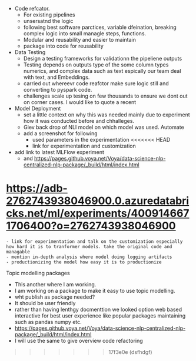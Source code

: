 - Code refcator.
   - For existing pipelines
   - unsersatnd the logic 
   - following best software parctices, variable dfeination, breaking complex logic into small managle steps, functions. 
   - Modular and reusability and easier to maintain
   - package into code for reusability
- Data Testing
  - Design a testing frameworks for validationn the pipeliene outputs
  - Testing depends on outputs type of the some column types numerics, and complex data such as text espically our team deal with text, and Embeddings.
  - carried out whereevr code reafctor make sure logic still and converting to pyspark code.   
  - challenges scale up tesing on few thousands to ensure we dont out on corner cases. I would like to quote a recent  
- Model Deployment
  - set a little context on why this was needed mainly due to experiment how it was conducted before and chhalleges.
  - Giev back drop of NLI model on which model was used. Automate 
  - add a screenshot for following
    - used parameters in the experimentation
<<<<<<< HEAD
    - link for experimentation and customization 
- add link to latest MLFlow experiment
   - and 
https://pages.github.voya.net/Voya/data-science-nlp-centralized-nlp-package/_build/html/index.html








https://adb-2762743938046900.0.azuredatabricks.net/ml/experiments/4009146671706400?o=2762743938046900
=======
    - link for experimentation and talk on the customization especially how hard it is to tranformer models. take the original code and managable 
    - mention in-depth analysis where model doing logging artifacts
    - productionizing the model how easy it is to productionize 

  Topic modelling packages
   - This another where I am working. 
   - I am working on a package to make it easy to use topic modelling.
   - wht publish as package needed? 
   - It should be user friendly 
   - rather than having lenthgy docmenttion we looked option web based interactive for best user experience like popular packages maintaining such as pandas numpy etc.  
   - https://pages.github.voya.net/Voya/data-science-nlp-centralized-nlp-package/_build/html/index.html
   - I will use the same to give overview code refactoring  
  
  
>>>>>>> 17f3e0e (dsfhdgf)
